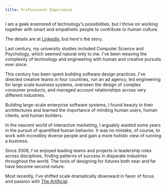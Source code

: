 ```yaml
---
title: Professional Experience
---
```


I am a geek enamored of technology's possibilities, but I thrive on working together with smart and empathetic people to contribute to human culture.

The details are at [LinkedIn](http://www.linkedin.com/in/gerwitz), but here's the story.

Last century, my university studies included Computer Science and Psychology, which seemed natural only to me. I've been weaving the complexity of technology and engineering with human and creative pursuits ever since.

This century has been spent building software design practices. I've directed creative teams in four countries, run an ad agency, led engineering for large scale business systems, overseen the design of complex consumer products, and managed account relationships across very different industries.

Building large-scale enterprise software systems, I found beauty in their architectures and learned the importance of minding human users, human clients, and human builders.

In the nascent world of interactive marketing, I arguably wasted some years in the pursuit of quantified human behavior. It was no mistake, of course, to work with incredibly diverse people and gain a more holistic view of running a business.

Since 2008, I've enjoyed leading teams and projects in leadership roles across disciplines, finding patterns of success in disparate industries throughout the world. The tools of designing for futures both near and far have become second nature.

Most recently, I've shifted scale dramatically downward in favor of focus and passion with [The Artificial](http://theartificial.nl/).
